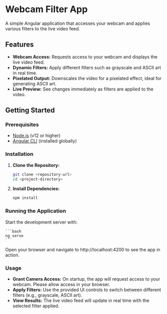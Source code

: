 # Webcam Filter App

A simple Angular application that accesses your webcam and applies various filters to the live video feed.

## Features

- **Webcam Access:** Requests access to your webcam and displays the live video feed.
- **Dynamic Filters:** Apply different filters such as grayscale and ASCII art in real time.
- **Pixelated Output:** Downscales the video for a pixelated effect, ideal for generating ASCII art.
- **Live Preview:** See changes immediately as filters are applied to the video.

## Getting Started

### Prerequisites

- [Node.js](https://nodejs.org/) (v12 or higher)
- [Angular CLI](https://angular.io/cli) (installed globally)

### Installation

1. **Clone the Repository:**

   ```bash
   git clone <repository-url>
   cd <project-directory>
   ```

2. **Install Dependencies:**

   ```bash
   npm install
   ```

### Running the Application

Start the development server with:

    ```bash
    ng serve
    ```

Open your browser and navigate to http://localhost:4200 to see the app in action.

### Usage

- **Grant Camera Access:** On startup, the app will request access to your webcam. Please allow access in your browser.
- **Apply Filters:** Use the provided UI controls to switch between different filters (e.g., grayscale, ASCII art).
- **View Results:** The live video feed will update in real time with the selected filter applied.

